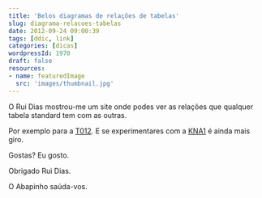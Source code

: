 ```yaml
---
title: 'Belos diagramas de relações de tabelas'
slug: diagrama-relacoes-tabelas
date: 2012-09-24 09:00:39
tags: [ddic, link]
categories: [dicas]
wordpressId: 1970
draft: false
resources:
- name: featuredImage
  src: 'images/thumbnail.jpg'
---
```

O Rui Dias mostrou-me um site onde podes ver as relações que qualquer tabela standard tem com as outras.

Por exemplo para a [T012][1].
E se experimentares com a [KNA1][2] é ainda mais giro.

Gostas? Eu gosto.

Obrigado Rui Dias.

O Abapinho saúda-vos.

   [1]: http://stechno.net/index.php?option=com_saptable&view=saptable&id=T012&layout=graph
   [2]: http://stechno.net/index.php?option=com_saptable&view=saptable&id=KNA1&layout=graph
